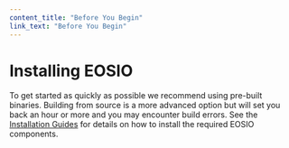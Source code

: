 ```yaml
---
content_title: "Before You Begin"
link_text: "Before You Begin"
---
```


# Installing EOSIO
To get started as quickly as possible we recommend using pre-built binaries. Building from source is a more advanced option but will set you back an hour or more and you may encounter build errors. See the [Installation Guides](../30_eosio-getting-started-guide/10_installation-guides) for details on how to install the required EOSIO components.
